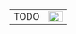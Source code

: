   <table>
    <tbody>
    <tr>
      <td width="60%" valign="top">TODO</td>
      <td width="40%" rowspan="2">
        <img width="100%" src="https://64.media.tumblr.com/b6231b4d5e3be51d0a8b302f29e628ae/tumblr_om3zookB751rnbw6mo2_r1_540.gifv"/>
      </td>
    </tr>
    </tbody>
  </table>
